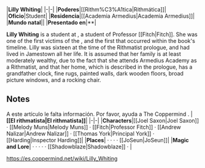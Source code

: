 |**Lilly Whiting**|
|-|-|
|**Poderes**|[[Rithm%C3%A1tica\|Rithmática]]|
|**Oficio**|Student|
|**Residencia**|[[Academia Armedius\|Academia Armedius]]|
|**Mundo natal**||
|**Presentado en**|**|

**Lilly Whiting** is a  student at , a student of Professor [[Fitch\|Fitch]].
She was one of the first victims of the , and the first that occurred within the book's timeline.
Lilly was sixteen at the time of the Rithmatist prologue, and had lived in Jamestown all her life. It is assumed that her family is at least moderately wealthy, due to the fact that she attends Armedius Academy as a Rithmatist, and that her home, which is described in the prologue, has a grandfather clock, fine rugs, painted walls, dark wooden floors, broad picture windows, and a rocking chair.

## Notes

A este artículo le falta información. Por favor, ayuda a The Coppermind .
|**[[El rithmatista\|El rithmatista]]**|
|-|-|
|**Characters**|[[Joel Saxon\|Joel Saxon]] · [[Melody Muns\|Melody Muns]] · [[Fitch\|Professor Fitch]] · [[Andrew Nalizar\|Andrew Nalizar]] · [[Thomas York\|Principal York]] · [[Harding\|Inspector Harding]]|
|**Places**| ·  ·  ·  · [[JoSeun\|JoSeun]]|
|**Magic and Lore**| ·  ·  ·  ·  · [[Shadowblaze\|Shadowblaze]] · |



https://es.coppermind.net/wiki/Lilly_Whiting